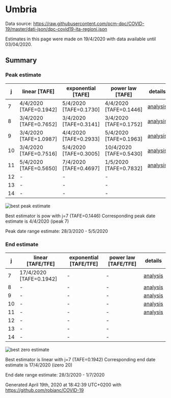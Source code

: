 # Umbria


Data source: https://raw.githubusercontent.com/pcm-dpc/COVID-19/master/dati-json/dpc-covid19-ita-regioni.json

Estimates in this page were made on 19/4/2020 with data available until 03/04/2020.


## Summary 

### Peak estimate 
|j|linear [TAFE]|exponential [TAFE]|power law [TAFE]|details|
|---|----|-----------|---------|-------|
|7|4/4/2020 [TAFE=0.1942]|5/4/2020 [TAFE=0.1730]|4/4/2020 [TAFE=0.1446]|[analysis](COVID-19_umbria_j7_2020-04-03.md)|
|8|3/4/2020 [TAFE=0.7652]|3/4/2020 [TAFE=0.3141]|3/4/2020 [TAFE=0.1752]|[analysis](COVID-19_umbria_j8_2020-04-03.md)|
|9|3/4/2020 [TAFE=1.0987]|4/4/2020 [TAFE=0.2933]|5/4/2020 [TAFE=0.1963]|[analysis](COVID-19_umbria_j9_2020-04-03.md)|
|10|3/4/2020 [TAFE=0.7516]|5/4/2020 [TAFE=0.3005]|10/4/2020 [TAFE=0.5430]|[analysis](COVID-19_umbria_j10_2020-04-03.md)|
|11|5/4/2020 [TAFE=0.5650]|7/4/2020 [TAFE=0.4697]|1/5/2020 [TAFE=0.7832]|[analysis](COVID-19_umbria_j11_2020-04-03.md)|
|12|-|-|-||
|13|-|-|-||
|14|-|-|-||

![best peak estimate](COVID-19_umbria_j7_2020-04-03.png)

Best estimator is pow with j=7 (TAFE=0.1446)
Corresponding peak date estimate is 4/4/2020 (ipeak 7)


Peak date range estimate: 28/3/2020 - 5/5/2020

### End estimate 
|j|linear [TAFE/TFE]|exponential [TAFE/TFE]|power law [TAFE/TFE]|details|
|---|----|-----------|---------|-------|
|7|17/4/2020 [TAFE=0.1942]|-|-|[analysis](COVID-19_umbria_j7_2020-04-03.md)|
|8|-|-|-|[analysis](COVID-19_umbria_j8_2020-04-03.md)|
|9|-|-|-|[analysis](COVID-19_umbria_j9_2020-04-03.md)|
|10|-|-|-|[analysis](COVID-19_umbria_j10_2020-04-03.md)|
|11|-|-|-|[analysis](COVID-19_umbria_j11_2020-04-03.md)|
|12|-|-|-||
|13|-|-|-||
|14|-|-|-||

![best zero estimate](COVID-19_umbria_j7_2020-04-03.png)

Best estimator is linear with j=7 (TAFE=0.1942)
Corresponding end date estimate is 17/4/2020 (izero 20)


End date range estimate: 28/3/2020 - 1/7/2020

Generated April 19th, 2020 at 18:42:39 UTC+0200 with https://github.com/robianc/COVID-19
